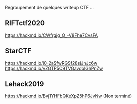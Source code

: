 Regroupement de quelques writeup CTF ... 

## RIFTctf2020
https://hackmd.io/CWfrgjg_Q_-V8Fhe7CvsFA

## StarCTF
https://hackmd.io/j0-2aSfwRGSf28sjJnJc6w
https://hackmd.io/vZGTP5C9TVGavdoIGhPnZw

## Lehack2019
https://hackmd.io/Bvj1YHFbQKeXpZ5hP6JvNw (Non terminé)


